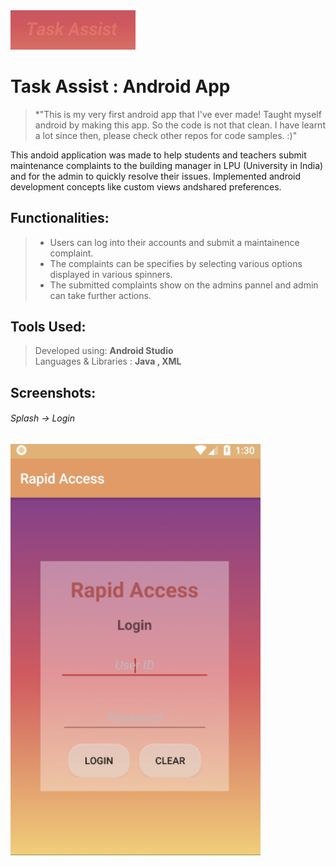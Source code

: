 <img src="https://github.com/RohiniLawrence/TaskAssist/blob/master/app/src/main/res/drawable/logo.png" width="200"> 

# Task Assist : Android App 
> *"This is my very first android app that I've ever made! Taught myself android by making this app.  So the code is not that clean. I have learnt a lot since then, please check other repos for code samples. :)"

This andoid application was made to help students and teachers submit maintenance complaints to the building manager in LPU (University in India) and for the admin to quickly resolve their issues.
Implemented android development concepts like custom views andshared preferences.     

## Functionalities: 
> * Users can log into their accounts and submit a maintainence complaint. 
> * The complaints can be specifies by selecting various options displayed in various spinners.
> * The submitted complaints show on the admins pannel and admin can take further actions.

## Tools Used: 
> Developed using:  **Android Studio**  
> Languages & Libraries : **Java , XML**  

## Screenshots:  
  
  ###### Splash -> Login  
  <img src="https://github.com/RohiniLawrence/TaskAssist/blob/master/Login.png" width="400"> 


